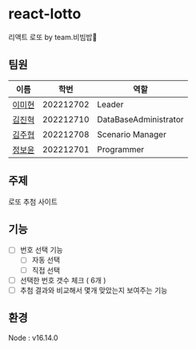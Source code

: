 # react-lotto
리액트 로또 by team.비빔밥🍚

## 팀원
|이름|학번|역할|
|------|---|---|
|[이미현](https://github.com/mihyunLee)|202212702|Leader|
|[김진혁](https://github.com/KJH9612)|202212710|DataBaseAdministrator|
|[김주협](https://github.com/faithinker)|202212708|Scenario Manager|
|[정보윤](https://github.com/boyoonJung)|202212701|Programmer|

## 주제
로또 추첨 사이트

## 기능 

- [ ] 번호 선택 기능
  - [ ] 자동 선택
  - [ ] 직접 선택
- [ ] 선택한 번호 갯수 체크 ( 6개 )
- [ ] 추첨 결과와 비교해서 몇개 맞았는지 보여주는 기능

## 환경
Node : v16.14.0